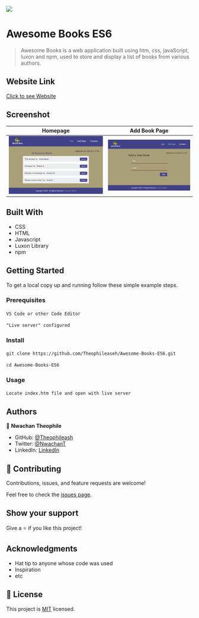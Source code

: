![](https://img.shields.io/badge/Microverse-blueviolet)

# Awesome Books ES6

> Awesome Books is a web application built using htm, css, javaScript, luxon and npm, used to store and display a list of books from various authors.

## Website Link

[Click to see Website](https://theophileaseh.github.io/Awesome-Books-ES6/)

## Screenshot
| Homepage |   Add Book Page |
| ---------- | ----------- |
 | ![homepage](img/1.png) | ![addbookpage](img/2.png) |



## Built With

- CSS
- HTML
- Javascript
- Luxon Library
- npm


## Getting Started

To get a local copy up and running follow these simple example steps.

### Prerequisites

``VS Code or other Code Editor``

``"Live server" configured``

### Install

``git clone https://github.com/Theophileaseh/Awesome-Books-ES6.git``

``cd Awesome-Books-ES6``

### Usage

``Locate index.htm file and open with live server``
<!--``run "npm i"``<br/><br/>
``run "npm start"``-->



## Authors

👤 **Nwachan Theophile**

- GitHub: [@Theophileash](https://github.com/Theophileaseh)
- Twitter: [@NwachanT](https://twitter.com/NwachanT)
- LinkedIn: [LinkedIn](https://linkedin.com/in/nwachan-theophile)



## 🤝 Contributing

Contributions, issues, and feature requests are welcome!

Feel free to check the [issues page](../../issues/).

## Show your support

Give a ⭐️ if you like this project!

## Acknowledgments

- Hat tip to anyone whose code was used
- Inspiration
- etc

## 📝 License

This project is [MIT](./MIT.md) licensed.
